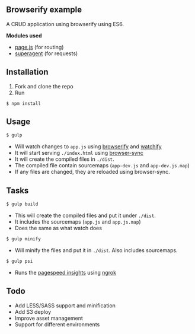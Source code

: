 ## Browserify example

A CRUD application using browserify using ES6.

**Modules used**

- [page.js](https://github.com/visionmedia/page.js) (for routing)
- [superagent](https://github.com/visionmedia/superagent) (for requests)

## Installation

1. Fork and clone the repo
2. Run

  ```
  $ npm install
  ```

## Usage

```sh
$ gulp
```

- Will watch changes to `app.js` using [browserify](http://browserify.org) and [watchify](https://github.com/substack/watchify)
- It will start serving `./index.html` using [browser-sync](http://www.browsersync.io)
- It will create the compiled files in `./dist`.
- The compiled file contain sourcemaps (`app-dev.js` and `app-dev.js.map`)
- If any files are changed, they are reloaded using browser-sync.

## Tasks

```sh
$ gulp build
```

- This will create the compiled files and put it under `./dist`.
- It includes the sourcemaps (`app.js` and `app.js.map`)
- Does the same as what watch does


```sh
$ gulp minify
```

- Will minify the files and put it in `./dist`. Also includes sourcemaps.


```sh
$ gulp psi
```

- Runs the [pagespeed insights](https://developers.google.com/speed/pagespeed/insights/) using [ngrok](https://ngrok.com)


## Todo

- Add LESS/SASS support and minification
- Add S3 deploy
- Improve asset management
- Support for different environments
